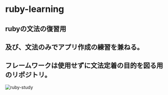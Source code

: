 # ruby-learning

## rubyの文法の復習用

## 及び、文法のみでアプリ作成の練習を兼ねる。


## フレームワークは使用せずに文法定着の目的を図る用のリポジトリ。

![ruby-study](https://user-images.githubusercontent.com/66309248/91468272-b708c880-e8cc-11ea-913d-fcd886425f45.gif)
